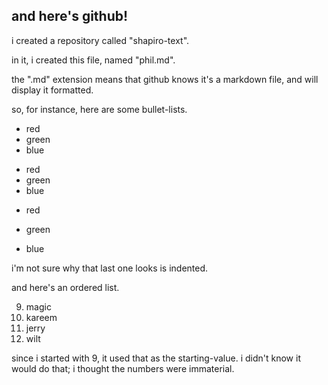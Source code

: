  ## and here's github!
 
 i created a repository called "shapiro-text".
 
 in it, i created this file, named "phil.md".
 
 the ".md" extension means that github knows it's a markdown file,
 and will display it formatted.
 
 so, for instance, here are some bullet-lists.
 
* red
* green
* blue

+ red
+ green
+ blue

- red

- green

- blue

i'm not sure why that last one looks is indented.

and here's an ordered list.

9. magic
8. kareem
7. jerry
6. wilt

since i started with 9, it used that as the starting-value.
i didn't know it would do that; i thought the numbers were immaterial.
